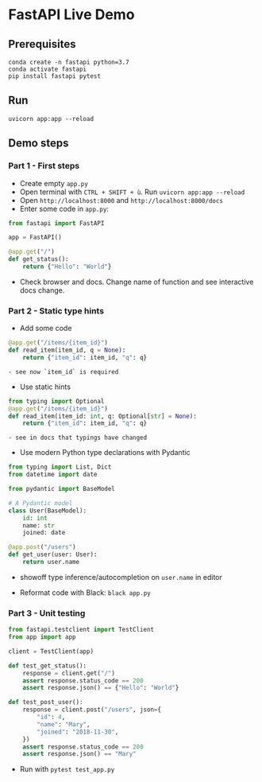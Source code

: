 # FastAPI Live Demo

## Prerequisites

```
conda create -n fastapi python=3.7
conda activate fastapi
pip install fastapi pytest
```

## Run

```
uvicorn app:app --reload
```

## Demo steps

### Part 1 - First steps 

- Create empty `app.py`
- Open terminal with `CTRL + SHIFT + ù`. Run `uvicorn app:app --reload`
- Open `http://localhost:8000` and `http://localhost:8000/docs`
- Enter some code in `app.py`: 

```python
from fastapi import FastAPI

app = FastAPI()

@app.get("/")
def get_status():
    return {"Hello": "World"}
```
- Check browser and docs. Change name of function and see interactive docs change.

### Part 2 - Static type hints

- Add some code 

```python
@app.get("/items/{item_id}")
def read_item(item_id, q = None):
    return {"item_id": item_id, "q": q}
```
    - see now `item_id` is required

- Use static hints

```python
from typing import Optional 
@app.get("/items/{item_id}")
def read_item(item_id: int, q: Optional[str] = None):
    return {"item_id": item_id, "q": q}
```
    - see in docs that typings have changed

- Use modern Python type declarations with Pydantic

```python
from typing import List, Dict
from datetime import date

from pydantic import BaseModel

# A Pydantic model
class User(BaseModel):
    id: int
    name: str
    joined: date

@app.post("/users")
def get_user(user: User):
    return user.name
```
- showoff type inference/autocompletion on `user.name` in editor

- Reformat code with Black: `black app.py`

### Part 3 - Unit testing

```python
from fastapi.testclient import TestClient
from app import app

client = TestClient(app)

def test_get_status():
    response = client.get("/")
    assert response.status_code == 200
    assert response.json() == {"Hello": "World"}

def test_post_user():
    response = client.post("/users", json={
        "id": 4,
        "name": "Mary",
        "joined": "2018-11-30",
    })
    assert response.status_code == 200
    assert response.json() == "Mary"
```

- Run with `pytest test_app.py`